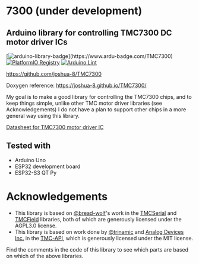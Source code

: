 # 7300  (under development)
## Arduino library for controlling TMC7300 DC motor driver ICs

[![arduino-library-badge](https://www.ardu-badge.com/badge/TMC7300.svg?)](https://www.ardu-badge.com/TMC7300)
[![PlatformIO Registry](https://badges.registry.platformio.org/packages/joshua1024/library/TMC7300.svg)](https://registry.platformio.org/libraries/joshua1024/TMC7300)
[![Arduino Lint](https://github.com/joshua-8/TMC7300/actions/workflows/arduino-lint.yml/badge.svg)](https://github.com/joshua-8/TMC7300/actions/workflows/arduino-lint.yml)

https://github.com/joshua-8/TMC7300

Doxygen reference: https://joshua-8.github.io/TMC7300/

My goal is to make a good library for controlling the TMC7300 chips, and to keep things simple, unlike other TMC motor driver libraries (see Acknowledgements) I do not have a plan to support other chips in a more general way using this library.

 [Datasheet for TMC7300 motor driver IC](https://www.analog.com/media/en/technical-documentation/data-sheets/TMC7300_datasheet_rev1.08.pdf)

## Tested with
* Arduino Uno
* ESP32 development board
* ESP32-S3 QT Py

# Acknowledgements
* This library is based on [@bread-wolf](https://github.com/bread-wolf)'s work in the [TMCSerial](https://github.com/bread-wolf/TMCSerial) and [TMCField](https://github.com/bread-wolf/TMCField) libraries, both of which are generously licensed under the AGPL3.0 license.
* This library is based on work done by [@trinamic](https://github.com/trinamic) and [Analog Devices Inc.](https://www.analog.com) in the [TMC-API](https://github.com/trinamic/TMC-API/tree/master), which is generously licensed under the MIT license.

Find the comments in the code of this library to see which parts are based on which of the above libraries.
